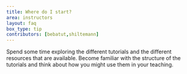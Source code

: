 ```yaml
---
title: Where do I start?
area: instructors
layout: faq
box_type: tip
contributors: [bebatut,shiltemann]
---
```


Spend some time exploring the different tutorials and the different resources that are available. Become familiar with the structure of the tutorials and think about how you might use them in your teaching.

